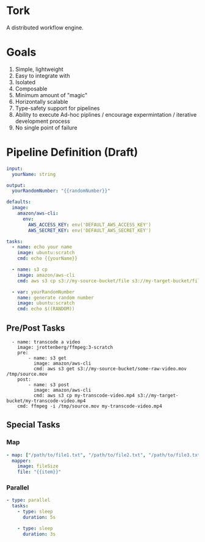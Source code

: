 # Tork

A distributed workflow engine.

# Goals

1. Simple, lightweight
2. Easy to integrate with
3. Isolated
4. Composable
5. Minimum amount of "magic"
6. Horizontally scalable
7. Type-safety support for pipelines
8. Ability to execute Ad-hoc piplines / encourage expermintation / iterative development process
9. No single point of failure

# Pipeline Definition (Draft)

```yaml
input:
  yourName: string

output:
  yourRandomNumber: "{{randomNumber}}"

defaults:
  image:
    amazon/aws-cli:
      env:
        AWS_ACCESS_KEY: env('DEFAULT_AWS_ACCESS_KEY')
        AWS_SECRET_KEY: env('DEFAULT_AWS_SECRET_KEY')

tasks:
  - name: echo your name
    image: ubuntu:scratch
    cmd: echo {{yourName}}

  - name: s3 cp
    image: amazon/aws-cli
    cmd: aws s3 cp s3://my-source-bucket/file s3://my-target-bucket/file

  - var: yourRandomNumber
    name: generate random number
    image: ubuntu:scratch
    cmd: echo $((RANDOM))
```

## Pre/Post Tasks

```
  - name: transcode a video
    image: jrottenberg/ffmpeg:3-scratch
    pre:
        - name: s3 get
          image: amazon/aws-cli
          cmd: aws s3 get s3://my-source-bucket/some-raw-video.mov /tmp/source.mov
    post:
        - name: s3 post
          image: amazon/aws-cli
          cmd: aws s3 cp my-transcode-video.mp4 s3://my-target-bucket/my-transcode-video.mp4
    cmd: ffmpeg -i /tmp/source.mov my-transcode-video.mp4
```

## Special Tasks

### Map

```yaml
- map: ["/path/to/file1.txt", "/path/to/file2.txt", "/path/to/file3.txt"]
  mapper:
    image: fileSize
    file: "{{item}}"
```

### Parallel

```yaml
- type: parallel
  tasks:
    - type: sleep
      duration: 5s

    - type: sleep
      duration: 3s
```
